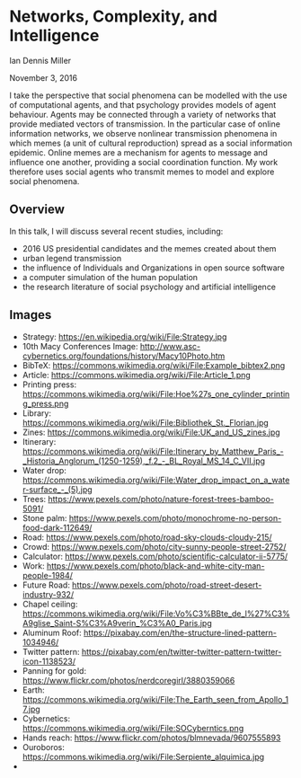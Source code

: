 # Networks, Complexity, and Intelligence

Ian Dennis Miller

November 3, 2016

I take the perspective that social phenomena can be modelled with the use of computational agents, and that psychology provides models of agent behaviour.  Agents may be connected through a variety of networks that provide mediated vectors of transmission. In the particular case of online information networks, we observe nonlinear transmission phenomena in which memes (a unit of cultural reproduction) spread as a social information epidemic.  Online memes are a mechanism for agents to message and influence one another, providing a social coordination function. My work therefore uses social agents who transmit memes to model and explore social phenomena.

## Overview

In this talk, I will discuss several recent studies, including:

- 2016 US presidential candidates and the memes created about them
- urban legend transmission
- the influence of Individuals and Organizations in open source software
- a computer simulation of the human population
- the research literature of social psychology and artificial intelligence

## Images

- Strategy: https://en.wikipedia.org/wiki/File:Strategy.jpg
- 10th Macy Conferences Image: http://www.asc-cybernetics.org/foundations/history/Macy10Photo.htm
- BibTeX: https://commons.wikimedia.org/wiki/File:Example_bibtex2.png
- Article: https://commons.wikimedia.org/wiki/File:Article_1.png
- Printing press: https://commons.wikimedia.org/wiki/File:Hoe%27s_one_cylinder_printing_press.png
- Library: https://commons.wikimedia.org/wiki/File:Bibliothek_St._Florian.jpg
- Zines: https://commons.wikimedia.org/wiki/File:UK_and_US_zines.jpg
- Itinerary: https://commons.wikimedia.org/wiki/File:Itinerary_by_Matthew_Paris_-_Historia_Anglorum_(1250-1259),_f.2_-_BL_Royal_MS_14_C_VII.jpg
- Water drop: https://commons.wikimedia.org/wiki/File:Water_drop_impact_on_a_water-surface_-_(5).jpg
- Trees: https://www.pexels.com/photo/nature-forest-trees-bamboo-5091/
- Stone palm: https://www.pexels.com/photo/monochrome-no-person-food-dark-112649/
- Road: https://www.pexels.com/photo/road-sky-clouds-cloudy-215/
- Crowd: https://www.pexels.com/photo/city-sunny-people-street-2752/
- Calculator: https://www.pexels.com/photo/scientific-calculator-ii-5775/
- Work: https://www.pexels.com/photo/black-and-white-city-man-people-1984/
- Future Road: https://www.pexels.com/photo/road-street-desert-industry-932/
- Chapel ceiling: https://commons.wikimedia.org/wiki/File:Vo%C3%BBte_de_l%27%C3%A9glise_Saint-S%C3%A9verin_%C3%A0_Paris.jpg
- Aluminum Roof: https://pixabay.com/en/the-structure-lined-pattern-1034946/
- Twitter pattern: https://pixabay.com/en/twitter-twitter-pattern-twitter-icon-1138523/
- Panning for gold: https://www.flickr.com/photos/nerdcoregirl/3880359066
- Earth: https://commons.wikimedia.org/wiki/File:The_Earth_seen_from_Apollo_17.jpg
- Cybernetics: https://commons.wikimedia.org/wiki/File:SOCyberntics.png
- Hands reach: https://www.flickr.com/photos/blmnevada/9607555893
- Ouroboros: https://commons.wikimedia.org/wiki/File:Serpiente_alquimica.jpg
- 